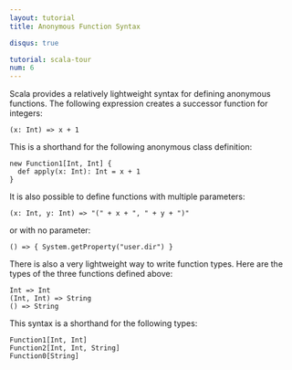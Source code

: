 ```yaml
---
layout: tutorial
title: Anonymous Function Syntax

disqus: true

tutorial: scala-tour
num: 6
---
```


Scala provides a relatively lightweight syntax for defining anonymous functions. The following expression creates a successor function for integers:

    (x: Int) => x + 1

This is a shorthand for the following anonymous class definition:

    new Function1[Int, Int] {
      def apply(x: Int): Int = x + 1
    }

It is also possible to define functions with multiple parameters:

    (x: Int, y: Int) => "(" + x + ", " + y + ")"

or with no parameter:

    () => { System.getProperty("user.dir") }

There is also a very lightweight way to write function types. Here are the types of the three functions defined above:

    Int => Int
    (Int, Int) => String
    () => String

This syntax is a shorthand for the following types:

    Function1[Int, Int]
    Function2[Int, Int, String]
    Function0[String]
